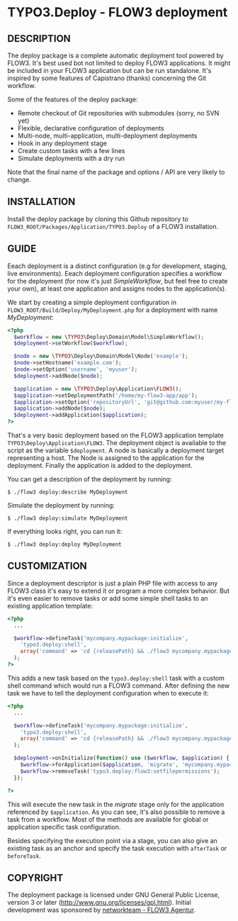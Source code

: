 TYPO3.Deploy - FLOW3 deployment
====================================

## DESCRIPTION

The deploy package is a complete automatic deployment tool powered by FLOW3. It's best used bot not limited to deploy FLOW3 applications. It might be included in your FLOW3 application but can be run standalone. It's inspired by some features of Capistrano (thanks) concerning the Git workflow.

Some of the features of the deploy package:

* Remote checkout of Git repositories with submodules (sorry, no SVN yet)
* Flexible, declarative configuration of deployments
* Multi-node, multi-application, multi-deployment deployments
* Hook in any deployment stage
* Create custom tasks with a few lines
* Simulate deployments with a dry run

Note that the final name of the package and options / API are very likely to change.

## INSTALLATION

Install the deploy package by cloning this Github repository to `FLOW3_ROOT/Packages/Application/TYPO3.Deploy` of a FLOW3 installation.

## GUIDE

Eeach deployment is a distinct configuration (e.g for development, staging, live environments). Eeach deployment configuration specifies a workflow for the deployment (for now it's just _SimpleWorkflow_, but feel free to create your own), at least one application and assigns nodes to the application(s).

We start by creating a simple deployment configuration in `FLOW3_ROOT/Build/Deploy/MyDeployment.php` for a deployment with name _MyDeployment_:

```php
<?php
  $workflow = new \TYPO3\Deploy\Domain\Model\SimpleWorkflow();
  $deployment->setWorkflow($workflow);

  $node = new \TYPO3\Deploy\Domain\Model\Node('example');
  $node->setHostname('example.com');
  $node->setOption('username', 'myuser');
  $deployment->addNode($node);

  $application = new \TYPO3\Deploy\Application\FLOW3();
  $application->setDeploymentPath('/home/my-flow3-app/app');
  $application->setOption('repositoryUrl', 'git@github.com:myuser/my-flow3-app.git');
  $application->addNode($node);
  $deployment->addApplication($application);
?>
```

That's a very basic deployment based on the FLOW3 application template `TYPO3\Deploy\Application\FLOW3`. The deployment object is available to the script as the variable `$deployment`. A node is basically a deployment target representing a host. The Node is assigned to the application for the deployment. Finally the application is added to the deployment.

You can get a description of the deployment by running:

    $ ./flow3 deploy:describe MyDeployment

Simulate the deployment by running:

    $ ./flow3 deploy:simulate MyDeployment

If everything looks right, you can run it:

    $ ./flow3 deploy:deploy MyDeployment

## CUSTOMIZATION

Since a deployment descriptor is just a plain PHP file with access to any FLOW3 class it's easy to extend it or program a more complex behavior. But it's even easier to remove tasks or add some simple shell tasks to an existing application template:

```php
<?php
  ...

  $workflow->defineTask('mycompany.mypackage:initialize',
  	'typo3.deploy:shell',
  	array('command' => 'cd {releasePath} && ./flow3 mycompany.mypackage:setup:initialize')
  );
?>
```

This adds a new task based on the `typo3.deploy:shell` task with a custom shell command which would run a FLOW3 command. After defining the new task we have to tell the deployment configuration when to execute it:

```php
<?php
  ...

  $workflow->defineTask('mycompany.mypackage:initialize',
  	'typo3.deploy:shell',
  	array('command' => 'cd {releasePath} && ./flow3 mycompany.mypackage:setup:initialize')
  );

  $deployment->onInitialize(function() use ($workflow, $application) {
  	$workflow->forApplication($application, 'migrate', 'mycompany.mypackage:initialize');
  	$workflow->removeTask('typo3.deploy:flow3:setfilepermissions');
  });

?>
```

This will execute the new task in the _migrate_ stage only for the application referenced by `$application`. As you can see, it's also possible to remove a task from a workflow. Most of the methods are available for global or application specific task configuration.

Besides specifying the execution point via a stage, you can also give an existing task as an anchor and specify the task execution with `afterTask` or `beforeTask`.

## COPYRIGHT

The deployment package is licensed under GNU General Public License, version 3 or later (http://www.gnu.org/licenses/gpl.html). Initial development was sponsored by [networkteam - FLOW3 Agentur](http://www.networkteam.com/flow3-agentur.html).
